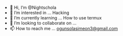 - 👋 Hi, I’m @Nightschola
- 👀 I’m interested in ... Hacking
- 🌱 I’m currently learning ... How to use termux
- 💞️ I’m looking to collaborate on ... 
- 📫 How to reach me ... ogunsolasimeon3@gmail.com

<!---
Nightschola/Nightschola is a ✨ special ✨ repository because its `README.md` (this file) appears on your GitHub profile.
You can click the Preview link to take a look at your changes.
--->
